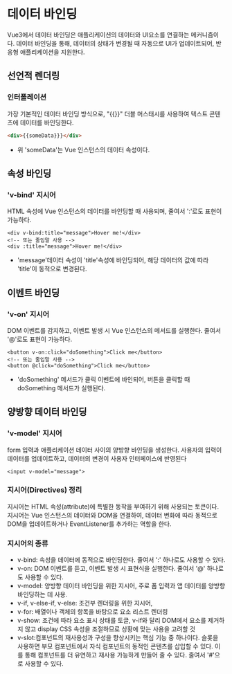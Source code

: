 # 데이터 바인딩
Vue3에서 데이터 바인딩은 애플리케이션의 데이터와 UI요소를 연결하는 메커니즘이다. 
데이터 바인딩을 통해, 데이터의 상태가 변경될 때 자동으로 UI가 업데이트되어, 
반응형 애플리케이션을 지원한다. 

## 선언적 렌더링
### 인터폴레이션
가장 기본적인 데이터 바인딩 방식으로, "{{}}" 더블 머스태시를 사용하여 텍스트 콘텐츠에 데이터를 바인딩한다.
```html
<div>{{someData}}}</div>
```
* 위 'someData'는 Vue 인스턴스의 데이터 속성이다.

## 속성 바인딩
### 'v-bind' 지시어
HTML 속성에 Vue 인스턴스의 데이터를 바인딩할 때 사용되며, 줄여서 ':'로도 표현이 가능하다.
```vue
<div v-bind:title="message">Hover me!</div>
<!-- 또는 줄임말 사용 -->
<div :title="message">Hover me!</div>
```
* 'message'데이터 속성이 'title'속성에 바인딩되어, 해당 데이터의 값에 따라 'title'이 동적으로 변경된다.

## 이벤트 바인딩 
### 'v-on' 지시어
DOM 이벤트를 감지하고, 이벤트 발생 시 Vue 인스턴스의 메서드를 실행한다. 줄여서 '@'로도 표현이 가능하다.
```vue
<button v-on:click="doSomething">Click me</button>
<!-- 또는 줄임말 사용 -->
<button @click="doSomething">Click me</button>
```
* 'doSomething' 메서드가 클릭 이벤트에 바인되어, 버튼을 클릭할 때 doSomething 메서드가 실행된다.

## 양방향 데이터 바인딩
### 'v-model' 지시어
form 입력과 애플리케이션 데이터 사이의 양방향 바인딩을 생성한다. 사용자의 입력이 데이터를 업데이트하고, 
데이터의 변경이 사용자 인터페이스에 반영된다
```vue
<input v-model="message">
```


### 지시어(Directives) 정리 
지시어는 HTML 속성(attribute)에 특별한 동작을 부여하기 위해 사용되는 토큰이다.
지시어는 Vue 인스턴스의 데이터와 DOM을 연결하여, 데이터 변화에 따라 동적으로 DOM을 업데이트하거나 EventListener를 추가하는 역할을 한다.

### 지시어의 종류
* v-bind: 속성을 데이터에 동적으로 바인딩한다. 줄여서 ':' 하나로도 사용할 수 있다.
* v-on: DOM 이벤트를 듣고, 이벤트 발생 시 표현식을 실행한다. 줄여서 '@' 하나로도 사용할 수 있다.
* v-model: 양방향 데이터 바인딩을 위한 지시어, 주로 폼 입력과 앱 데이터를 양방향 바인딩하는 데 사용.
* v-if, v-else-if, v-else: 조건부 렌더링을 위한 지시어,
* v-for: 배열이나 객체의 항목을 바탕으로 요소 리스트 렌더링
* v-show: 조건에 따라 요소 표시 상태를 토글, v-if와 달리 DOM에서 요소를 제거하지 않고 display CSS 속성을 조절하므로 상황에 맞는 사용을 고려할 것
* v-slot:컴포넌트의 재사용성과 구성을 향상시키는 핵심 기능 중 하나이다. 슬롯을 사용하면 부모 컴포넌트에서 자식 컴포넌트의 동적인 콘텐츠를 삽입할 수 있다.
이를 통해 컴포넌트를 더 유연하고 재사용 가능하게 만들어 줄 수 있다. 줄여서 '#'으로 사용할 수 있다.
